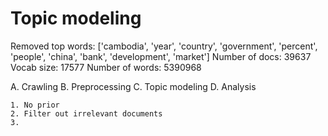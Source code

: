 # Topic modeling

Removed top words: ['cambodia', 'year', 'country', 'government', 'percent', 'people', 'china', 'bank', 'development', 'market']
Number of docs: 39637
Vocab size: 17577
Number of words: 5390968

A. Crawling
B. Preprocessing
C. Topic modeling
D. Analysis

    1. No prior
    2. Filter out irrelevant documents
    3.
